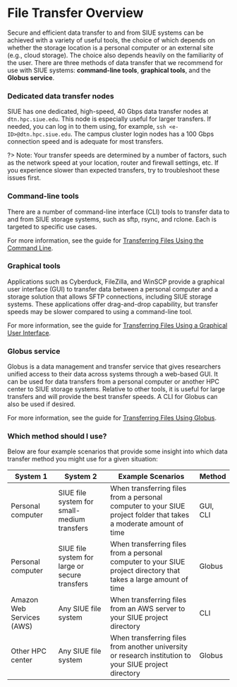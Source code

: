 # File Transfer Overview
Secure and efficient data transfer to and from SIUE systems can be achieved with a variety of useful tools, the choice of which depends on whether the storage location is a personal computer or an external site (e.g., cloud storage). The choice also depends heavily on the familiarity of the user. There are three methods of data transfer that we recommend for use with SIUE systems: **command-line tools**, **graphical tools**, and the **Globus service**.

### Dedicated data transfer nodes
SIUE has one dedicated, high-speed, 40 Gbps data transfer nodes at `dtn.hpc.siue.edu`. This node is especially useful for larger transfers. If needed, you can log in to them using, for example, `ssh <e-ID>@dtn.hpc.siue.edu`. The campus cluster login nodes has a 100 Gbps connection speed and is adequate for most transfers.

?> Note: Your transfer speeds are determined by a number of factors, such as the network speed at your location, router and firewall settings, etc. If you experience slower than expected transfers, try to troubleshoot these issues first.

### Command-line tools
There are a number of command-line interface (CLI) tools to transfer data to and from SIUE storage systems, such as sftp, rsync, and rclone. Each is targeted to specific use cases.

For more information, see the guide for [Transferring Files Using the Command Line](transfer-files-command-line.md).

### Graphical tools
Applications such as Cyberduck, FileZilla, and WinSCP provide a graphical user interface (GUI) to transfer data between a personal computer and a storage solution that allows SFTP connections, including SIUE storage systems. These applications offer drag-and-drop capability, but transfer speeds may be slower compared to using a command-line tool.

For more information, see the guide for [Transferring Files Using a Graphical User Interface](transfer-files-gui.md).

### Globus service
Globus is a data management and transfer service that gives researchers unified access to their data across systems through a web-based GUI. It can be used for data transfers from a personal computer or another HPC center to SIUE storage systems. Relative to other tools, it is useful for large transfers and will provide the best transfer speeds. A CLI for Globus can also be used if desired.

For more information, see the guide for [Transferring Files Using Globus](transfer-files-globus.md).

### Which method should I use?
Below are four example scenarios that provide some insight into which data transfer method you might use for a given situation:

| System 1 | System 2	| Example Scenarios	| Method |
| --- | --- | --- | --- |
| Personal computer	| SIUE file system for small-medium transfers	| When transferring files from a personal computer to your SIUE project folder that takes a moderate amount of time	| GUI, CLI |
| Personal computer |	SIUE file system for large or secure transfers | When transferring files from a personal computer to your SIUE project directory that takes a large amount of time | Globus |
| Amazon Web Services (AWS)	| Any SIUE file system	| When transferring files from an AWS server to your SIUE project directory	| CLI |
| Other HPC center | Any SIUE file system	| When transferring files from another university or research institution to your SIUE project directory | Globus |
